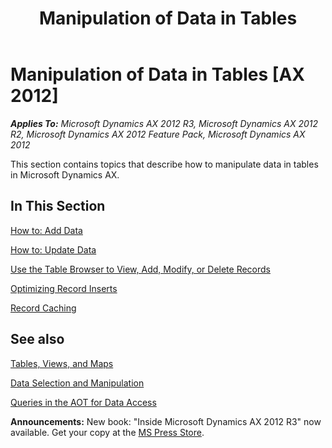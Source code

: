 ﻿---
title: Manipulation of Data in Tables
TOCTitle: Manipulation of Data in Tables
ms:assetid: 1638fec8-7e49-4fc5-9382-b4df31985e5c
ms:mtpsurl: https://msdn.microsoft.com/en-us/library/Gg843811(v=AX.60)
ms:contentKeyID: 35240656
ms.date: 05/18/2015
mtps_version: v=AX.60
---

# Manipulation of Data in Tables [AX 2012]


_**Applies To:** Microsoft Dynamics AX 2012 R3, Microsoft Dynamics AX 2012 R2, Microsoft Dynamics AX 2012 Feature Pack, Microsoft Dynamics AX 2012_

This section contains topics that describe how to manipulate data in tables in Microsoft Dynamics AX.

## In This Section

[How to: Add Data](how-to-add-data.md)

[How to: Update Data](how-to-update-data.md)

[Use the Table Browser to View, Add, Modify, or Delete Records](use-the-table-browser-to-view-add-modify-or-delete-records.md)

[Optimizing Record Inserts](optimizing-record-inserts.md)

[Record Caching](record-caching.md)

## See also

[Tables, Views, and Maps](tables-views-and-maps.md)

[Data Selection and Manipulation](data-selection-and-manipulation.md)

[Queries in the AOT for Data Access](queries-in-the-aot-for-data-access.md)

  
**Announcements:** New book: "Inside Microsoft Dynamics AX 2012 R3" now available. Get your copy at the [MS Press Store](https://www.microsoftpressstore.com/store/inside-microsoft-dynamics-ax-2012-r3-9780735685109).

